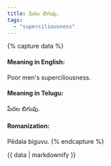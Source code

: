 ```yaml
---
title: పేదల బిగువు.
tags:
  - "superciliousness"
---
```


{% capture data %}
#### Meaning in English:
Poor men's superciliousness.

#### Meaning in Telugu:
పేదల బిగువు.

#### Romanization:
Pēdala biguvu.
{% endcapture %}

{{ data | markdownify }}

